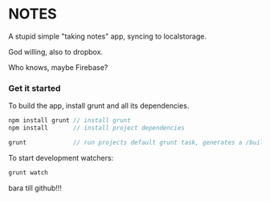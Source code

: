 # NOTES

A stupid simple "taking notes" app, syncing to localstorage.

God willing, also to dropbox.

Who knows, maybe Firebase?


### Get it started

To build the app, install grunt and all its dependencies.

```javascript
npm install grunt // install grunt
npm install 	  // install project dependencies

grunt             // run projects default grunt task, generates a /build folder
```

To start development watchers:

```javascript
grunt watch
```


bara till github!!!